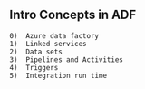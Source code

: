 ## Intro Concepts in ADF
    0)  Azure data factory
    1)  Linked services
    2)  Data sets
    3)  Pipelines and Activities
    4)  Triggers
    5)  Integration run time